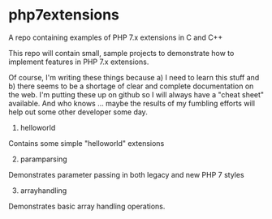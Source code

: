 # php7extensions
A repo containing examples of PHP 7.x extensions in C and C++

This repo will contain small, sample projects to demonstrate how to implement features in PHP 7.x extensions.

Of course, I'm writing these things because a) I need to learn this stuff and b) there seems to be a shortage of clear and complete documentation on the web. I'm putting these up on github so I will always have a "cheat sheet" available. And who knows ... maybe the results of my fumbling efforts will help out some other developer some day. 

1. helloworld 

Contains some simple "helloworld" extensions

2. paramparsing

Demonstrates parameter passing in both legacy and new PHP 7 styles

3. arrayhandling

Demonstrates basic array handling operations. 

